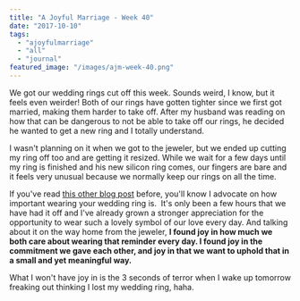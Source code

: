 ```yaml
---
title: "A Joyful Marriage - Week 40"
date: "2017-10-10"
tags:
  - "ajoyfulmarriage"
  - "all"
  - "journal"
featured_image: "/images/ajm-week-40.png"
---
```


We got our wedding rings cut off this week. Sounds weird, I know, but it feels even weirder! Both of our rings have gotten tighter since we first got married, making them harder to take off. After my husband was reading on how that can be dangerous to not be able to take off our rings, he decided he wanted to get a new ring and I totally understand.

I wasn't planning on it when we got to the jeweler, but we ended up cutting my ring off too and are getting it resized. While we wait for a few days until my ring is finished and his new silicon ring comes, our fingers are bare and it feels very unusual because we normally keep our rings on all the time.

If you've read [this other blog post](https://freshlymarried.com/wedding-rings-more-than-a-piece-of-jewelry/) before, you'll know I advocate on how important wearing your wedding ring is.  It's only been a few hours that we have had it off and I've already grown a stronger appreciation for the opportunity to wear such a lovely symbol of our love every day. And talking about it on the way home from the jeweler, **I found joy in how much we both care about wearing that reminder every day. I found joy in the commitment we gave each other, and joy in that we want to uphold that in a small and yet meaningful way.** 

What I won't have joy in is the 3 seconds of terror when I wake up tomorrow freaking out thinking I lost my wedding ring, haha.
